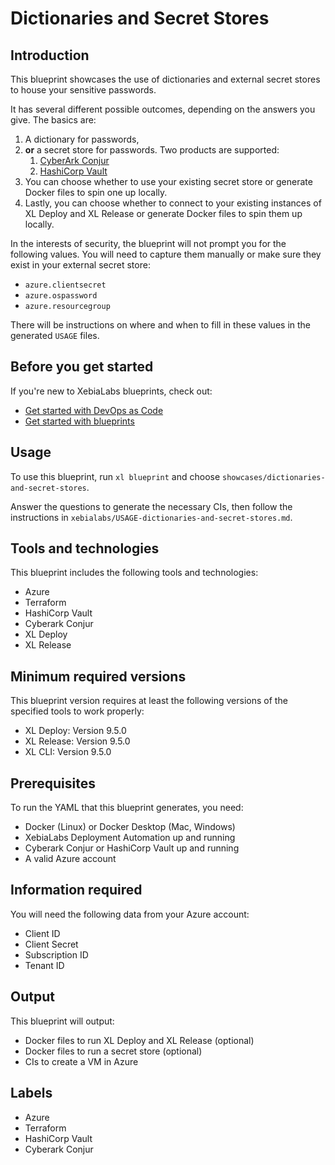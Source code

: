 # Dictionaries and Secret Stores

## Introduction

This blueprint showcases the use of dictionaries and external secret stores to house your sensitive passwords.

It has several different possible outcomes, depending on the answers you give. The basics are:

1. A dictionary for passwords,
2. **or** a secret store for passwords. Two products are supported:
   1. [CyberArk Conjur](/xl-platform/how-to/manage-secrets-using-cyberark-conjur/)
   2. [HashiCorp Vault](/xl-platform/how-to/manage-secrets-using-hashicorp-vault/)
3. You can choose whether to use your existing secret store or generate Docker files to spin one up locally.
4. Lastly, you can choose whether to connect to your existing instances of XL Deploy and XL Release or generate Docker files to spin them up locally.

In the interests of security, the blueprint will not prompt you for the following values. You will need to capture them manually or make sure they exist in your external secret store:

* `azure.clientsecret`
* `azure.ospassword`
* `azure.resourcegroup`

There will be instructions on where and when to fill in these values in the generated `USAGE` files.

## Before you get started

If you're new to XebiaLabs blueprints, check out:

* [Get started with DevOps as Code](https://docs.xebialabs.com/xl-release/concept/get-started-with-devops-as-code.html)
* [Get started with blueprints](https://docs.xebialabs.com/xl-release/concept/get-started-with-blueprints.html)

## Usage

To use this blueprint, run `xl blueprint` and choose `showcases/dictionaries-and-secret-stores`.

Answer the questions to generate the necessary CIs, then follow the instructions in `xebialabs/USAGE-dictionaries-and-secret-stores.md`.

## Tools and technologies

This blueprint includes the following tools and technologies:

* Azure
* Terraform
* HashiCorp Vault
* Cyberark Conjur
* XL Deploy
* XL Release

## Minimum required versions

This blueprint version requires at least the following versions of the specified tools to work properly:

* XL Deploy: Version 9.5.0
* XL Release: Version 9.5.0
* XL CLI: Version 9.5.0

## Prerequisites

To run the YAML that this blueprint generates, you need:

* Docker (Linux) or Docker Desktop (Mac, Windows)
* XebiaLabs Deployment Automation up and running
* Cyberark Conjur or HashiCorp Vault up and running
* A valid Azure account

## Information required

You will need the following data from your Azure account:
* Client ID
* Client Secret
* Subscription ID
* Tenant ID

## Output

This blueprint will output:

* Docker files to run XL Deploy and XL Release (optional)
* Docker files to run a secret store (optional)
* CIs to create a VM in Azure

## Labels

* Azure
* Terraform
* HashiCorp Vault
* Cyberark Conjur
